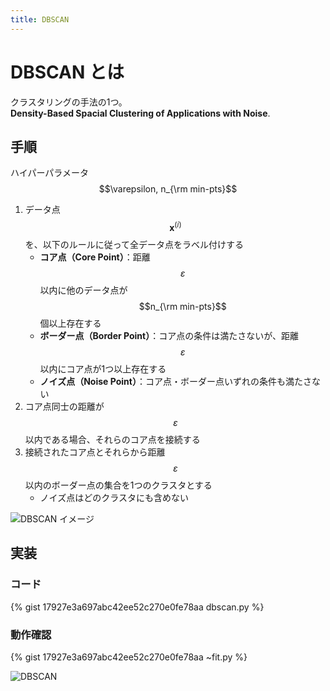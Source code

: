 ```yaml
---
title: DBSCAN
---
```


# DBSCAN とは

クラスタリングの手法の1つ。  
**Density-Based Spacial Clustering of Applications with Noise**.

## 手順

ハイパーパラメータ $$\varepsilon, n_{\rm min-pts}$$

1. データ点 $$\boldsymbol{x}^{(i)}$$ を、以下のルールに従って全データ点をラベル付けする
    - **コア点（Core Point）**：距離 $$\varepsilon$$ 以内に他のデータ点が $$n_{\rm min-pts}$$ 個以上存在する
    - **ボーダー点（Border Point）**：コア点の条件は満たさないが、距離 $$\varepsilon$$ 以内にコア点が1つ以上存在する
    - **ノイズ点（Noise Point）**：コア点・ボーダー点いずれの条件も満たさない
2. コア点同士の距離が $$\varepsilon$$ 以内である場合、それらのコア点を接続する
3. 接続されたコア点とそれらから距離 $$\varepsilon$$ 以内のボーダー点の集合を1つのクラスタとする
    - ノイズ点はどのクラスタにも含めない

![DBSCAN イメージ](https://user-images.githubusercontent.com/13412823/82140439-e047a080-9869-11ea-8614-63bf920374e6.png)


## 実装

### コード

{% gist 17927e3a697abc42ee52c270e0fe78aa dbscan.py %}

### 動作確認

{% gist 17927e3a697abc42ee52c270e0fe78aa ~fit.py %}

![DBSCAN](https://user-images.githubusercontent.com/13412823/82139141-cbb2da80-9860-11ea-8ff0-9994661c1a26.png)
